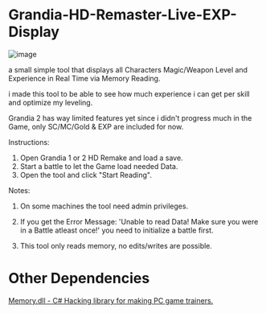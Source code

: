 # Grandia-HD-Remaster-Live-EXP-Display
![image](https://user-images.githubusercontent.com/28743231/162574241-a1f592b9-47b8-41bf-b09d-afc1a07c6923.png)

a small simple tool that displays all Characters Magic/Weapon Level and Experience in Real Time via Memory Reading.

i made this tool to be able to see how much experience i can get per skill and optimize my leveling.


Grandia 2 has way limited features yet since i didn't progress much in the Game, only SC/MC/Gold & EXP are included for now.

Instructions:

1. Open Grandia 1 or 2 HD Remake and load a save.
2. Start a battle to let the Game load needed Data.
3. Open the tool and click "Start Reading".

Notes:

1. On some machines the tool need admin privileges.

2. If you get the Error Message: 'Unable to read Data! Make sure you were in a Battle atleast once!' you need to initialize a battle first.

3. This tool only reads memory, no edits/writes are possible.

# Other Dependencies #
[Memory.dll - C# Hacking library for making PC game trainers.](https://github.com/erfg12/memory.dll/)
